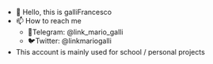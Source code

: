 - 👋 Hello, this is galliFrancesco
- 📫 How to reach me 
  - 📧Telegram: @link_mario_galli
  - 🐦Twitter: @linkmariogalli
- This account is mainly used for school / personal projects

<!---
galliFrancesco/galliFrancesco is a ✨ special ✨ repository because its `README.md` (this file) appears on your GitHub profile.
You can click the Preview link to take a look at your changes.
--->
